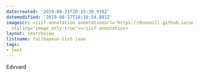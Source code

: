 ```yaml
---
datecreated: '2019-08-21T20:15:38.938Z'
datemodified: '2019-08-27T18:10:54.801Z'
imagescr: <iiif-annotation annotationurl="https://dnoneill.github.io/annotate/annotations/lhs1dvtbipbzykxdh5rh.json"
  styling="image_only:true"></iiif-annotation>
layout: searchview
listname: fullbayeux-list.json
tags:
- text
---
```

Edvvard
